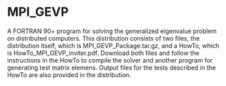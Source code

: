# MPI_GEVP
A FORTRAN 90+ program for solving the generalized eigenvalue problem on distributed computers.
This distribution consists of two files, the distribution itself, which is
MPI_GEVP_Package.tar.gz, and a HowTo, which is
HowTo_MPI_GEVP_inviter.pdf.
Download both files and follow the instructions in the HowTo to compile the solver
and another program for generating test matrix elemens. Output files for
the tests described in the HowTo are also provided in the distribution. 

